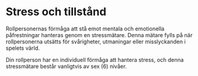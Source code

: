 # Stress och tillstånd

Rollpersonernas förmåga att stå emot mentala och emotionella påfrestningar hanteras genom en stressmätare. Denna mätare fylls på när rollpersonerna utsätts för svårigheter, utmaningar eller misslyckanden i spelets värld.

Din rollperson har en individuell förmåga att hantera stress, och denna stressmätare består vanligtvis av sex (6) nivåer.


